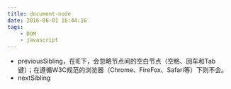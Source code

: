 ```yaml
---
title: document-node
date: 2016-06-01 16:44:16
tags:
	- DOM
	- javascript
---
```


* previousSibling，在IE下，会忽略节点间的空白节点（空格、回车和Tab键）；在遵循W3C规范的浏览器（Chrome、FireFox、Safari等）下则不会。
* nextSibling

